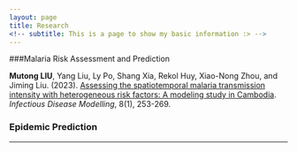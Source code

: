 ```yaml
---
layout: page
title: Research
<!-- subtitle: This is a page to show my basic information :> -->
---
```


###Malaria Risk Assessment and Prediction

**Mutong LIU**, Yang Liu, Ly Po, Shang Xia, Rekol Huy, Xiao-Nong Zhou, and Jiming Liu. (2023). [Assessing the spatiotemporal malaria transmission intensity with heterogeneous risk factors: A modeling study in Cambodia](https://www.sciencedirect.com/science/article/pii/S2468042723000064). *Infectious Disease Modelling*, 8(1), 253-269.

### Epidemic Prediction



------


